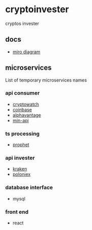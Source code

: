 # cryptoinvester
cryptos invester

## docs 
- [miro diagram](https://miro.com/app/board/uXjVOAJYJEs=/?invite_link_id=825773832849)


## microservices
List of temporary microservices names 
### api consumer
- [cryptowatch](https://cryptowat.ch/es-es/about/technical)
- [coinbase](https://www.coinapi.io/)
- [alphavantage](https://www.alphavantage.co/)
- [min-api](https://min-api.cryptocompare.com/)

### ts processing
- [prophet](https://facebook.github.io/prophet/)
### api invester
- [kraken](https://docs.kraken.com/rest/#section/General-Usage)
- [poloniex](https://poloniex.com/exchange/USDT_BTC)
### database interface
- mysql

### front end
- react